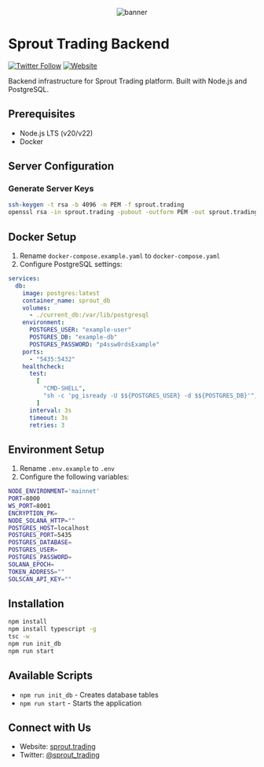 <p align="center">
  <img src="https://github.com/user-attachments/assets/4b25d26d-5e4b-4d81-8c50-8fd86f553fa8" alt="banner">
</p>

# Sprout Trading Backend

[![Twitter Follow](https://img.shields.io/twitter/follow/sprout_trading?style=social)](https://x.com/sprout_trading)
[![Website](https://img.shields.io/badge/Website-sprout.trading-blue)](https://sprout.trading/)

Backend infrastructure for Sprout Trading platform. Built with Node.js and PostgreSQL.

## Prerequisites

- Node.js LTS (v20/v22)
- Docker

## Server Configuration

### Generate Server Keys

```bash
ssh-keygen -t rsa -b 4096 -m PEM -f sprout.trading
openssl rsa -in sprout.trading -pubout -outform PEM -out sprout.trading.pub
```

## Docker Setup

1. Rename `docker-compose.example.yaml` to `docker-compose.yaml`
2. Configure PostgreSQL settings:

```yaml
services:
  db:
    image: postgres:latest
    container_name: sprout_db
    volumes:
      - ./current_db:/var/lib/postgresql
    environment:
      POSTGRES_USER: "example-user"
      POSTGRES_DB: "example-db"
      POSTGRES_PASSWORD: "p4ssw0rdsExample"
    ports:
      - "5435:5432"
    healthcheck:
      test:
        [
          "CMD-SHELL",
          "sh -c 'pg_isready -U $${POSTGRES_USER} -d $${POSTGRES_DB}'",
        ]
      interval: 3s
      timeout: 3s
      retries: 3
```

##  Environment Setup

1. Rename `.env.example` to `.env`
2. Configure the following variables:

```bash
NODE_ENVIRONMENT='mainnet'
PORT=8000
WS_PORT=8001
ENCRYPTION_PK=
NODE_SOLANA_HTTP=""
POSTGRES_HOST=localhost
POSTGRES_PORT=5435
POSTGRES_DATABASE=
POSTGRES_USER=
POSTGRES_PASSWORD=
SOLANA_EPOCH=
TOKEN_ADDRESS=""
SOLSCAN_API_KEY=""
```

## Installation

```bash
npm install
npm install typescript -g
tsc -w
npm run init_db
npm run start
```

## Available Scripts

- `npm run init_db` - Creates database tables
- `npm run start` - Starts the application

## Connect with Us

- Website: [sprout.trading](https://sprout.trading/)
- Twitter: [@sprout_trading](https://x.com/sprout_trading)
